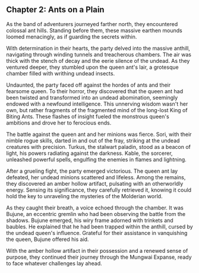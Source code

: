 ## Chapter 2: Ants on a Plain

As the band of adventurers journeyed farther north, they encountered colossal ant hills. Standing before them, these massive earthen mounds loomed menacingly, as if guarding the secrets within. 

With determination in their hearts, the party delved into the massive anthill, navigating through winding tunnels and treacherous chambers. The air was thick with the stench of decay and the eerie silence of the undead. As they ventured deeper, they stumbled upon the queen ant's lair, a grotesque chamber filled with writhing undead insects.

Undaunted, the party faced off against the hordes of ants and their fearsome queen. To their horror, they discovered that the queen ant had been twisted and transformed into an undead abomination, seemingly endowed with a newfound intelligence. This unnerving wisdom wasn't her own, but rather fragments of the fragmented mind of the long-lost King of Biting Ants. These flashes of insight fueled the monstrous queen's ambitions and drove her to ferocious ends.

The battle against the queen ant and her minions was fierce. Sori, with their nimble rogue skills, darted in and out of the fray, striking at the undead creatures with precision. Turkus, the stalwart paladin, stood as a beacon of light, his powers radiating against the darkness. Kable, the sorcerer, unleashed powerful spells, engulfing the enemies in flames and lightning.

After a grueling fight, the party emerged victorious. The queen ant lay defeated, her undead minions scattered and lifeless. Among the remains, they discovered an amber hollow artifact, pulsating with an otherworldly energy. Sensing its significance, they carefully retrieved it, knowing it could hold the key to unraveling the mysteries of the Molderian world.

As they caught their breath, a voice echoed through the chamber. It was Bujune, an eccentric gremlin who had been observing the battle from the shadows. Bujune emerged, his wiry frame adorned with trinkets and baubles. He explained that he had been trapped within the anthill, cursed by the undead queen's influence. Grateful for their assistance in vanquishing the queen, Bujune offered his aid.

With the amber hollow artifact in their possession and a renewed sense of purpose, they continued their journey through the Mungwai Expanse, ready to face whatever challenges lay ahead.